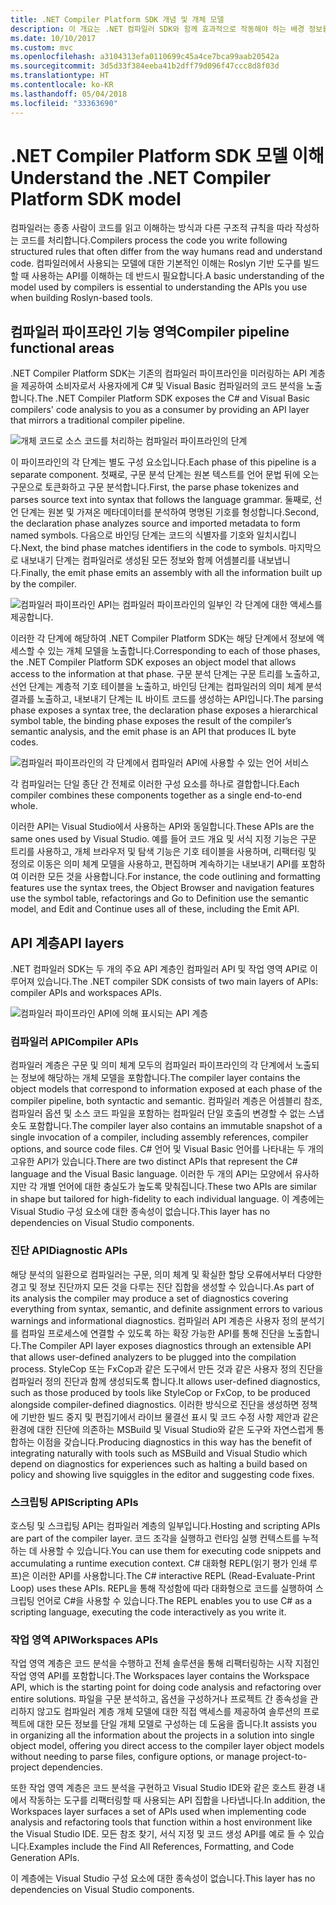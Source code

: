 ```yaml
---
title: .NET Compiler Platform SDK 개념 및 개체 모델
description: 이 개요는 .NET 컴파일러 SDK와 함께 효과적으로 작동해야 하는 배경 정보를 제공합니다. API 계층, 관련된 주요 형식 및 전체 개체 모델을 학습합니다.
ms.date: 10/10/2017
ms.custom: mvc
ms.openlocfilehash: a3104313efa0110699c45a4ce7bca99aab20542a
ms.sourcegitcommit: 3d5d33f384eeba41b2dff79d096f47ccc8d8f03d
ms.translationtype: HT
ms.contentlocale: ko-KR
ms.lasthandoff: 05/04/2018
ms.locfileid: "33363690"
---
```

# <a name="understand-the-net-compiler-platform-sdk-model"></a><span data-ttu-id="778a2-104">.NET Compiler Platform SDK 모델 이해</span><span class="sxs-lookup"><span data-stu-id="778a2-104">Understand the .NET Compiler Platform SDK model</span></span>

<span data-ttu-id="778a2-105">컴파일러는 종종 사람이 코드를 읽고 이해하는 방식과 다른 구조적 규칙을 따라 작성하는 코드를 처리합니다.</span><span class="sxs-lookup"><span data-stu-id="778a2-105">Compilers process the code you write following structured rules that often differ from the way humans read and understand code.</span></span> <span data-ttu-id="778a2-106">컴파일러에서 사용되는 모델에 대한 기본적인 이해는 Roslyn 기반 도구를 빌드할 때 사용하는 API를 이해하는 데 반드시 필요합니다.</span><span class="sxs-lookup"><span data-stu-id="778a2-106">A basic understanding of the model used by compilers is essential to understanding the APIs you use when building Roslyn-based tools.</span></span> 

## <a name="compiler-pipeline-functional-areas"></a><span data-ttu-id="778a2-107">컴파일러 파이프라인 기능 영역</span><span class="sxs-lookup"><span data-stu-id="778a2-107">Compiler pipeline functional areas</span></span>

<span data-ttu-id="778a2-108">.NET Compiler Platform SDK는 기존의 컴파일러 파이프라인을 미러링하는 API 계층을 제공하여 소비자로서 사용자에게 C# 및 Visual Basic 컴파일러의 코드 분석을 노출합니다.</span><span class="sxs-lookup"><span data-stu-id="778a2-108">The .NET Compiler Platform SDK exposes the C# and Visual Basic compilers' code analysis to you as a consumer by providing an API layer that mirrors a traditional compiler pipeline.</span></span>

![개체 코드로 소스 코드를 처리하는 컴파일러 파이프라인의 단계](media/compiler-api-model/compiler-pipeline.png)

<span data-ttu-id="778a2-110">이 파이프라인의 각 단계는 별도 구성 요소입니다.</span><span class="sxs-lookup"><span data-stu-id="778a2-110">Each phase of this pipeline is a separate component.</span></span> <span data-ttu-id="778a2-111">첫째로, 구문 분석 단계는 원본 텍스트를 언어 문법 뒤에 오는 구문으로 토큰화하고 구문 분석합니다.</span><span class="sxs-lookup"><span data-stu-id="778a2-111">First, the parse phase tokenizes and parses source text into syntax that follows the language grammar.</span></span> <span data-ttu-id="778a2-112">둘째로, 선언 단계는 원본 및 가져온 메타데이터를 분석하여 명명된 기호를 형성합니다.</span><span class="sxs-lookup"><span data-stu-id="778a2-112">Second, the declaration phase analyzes source and imported metadata to form named symbols.</span></span> <span data-ttu-id="778a2-113">다음으로 바인딩 단계는 코드의 식별자를 기호와 일치시킵니다.</span><span class="sxs-lookup"><span data-stu-id="778a2-113">Next, the bind phase matches identifiers in the code to symbols.</span></span> <span data-ttu-id="778a2-114">마지막으로 내보내기 단계는 컴파일러로 생성된 모든 정보와 함께 어셈블리를 내보냅니다.</span><span class="sxs-lookup"><span data-stu-id="778a2-114">Finally, the emit phase emits an assembly with all the information built up by the compiler.</span></span>

![컴파일러 파이프라인 API는 컴파일러 파이프라인의 일부인 각 단계에 대한 액세스를 제공합니다.](media/compiler-api-model/compiler-pipeline-api.png)

<span data-ttu-id="778a2-116">이러한 각 단계에 해당하여 .NET Compiler Platform SDK는 해당 단계에서 정보에 액세스할 수 있는 개체 모델을 노출합니다.</span><span class="sxs-lookup"><span data-stu-id="778a2-116">Corresponding to each of those phases, the .NET Compiler Platform SDK exposes an object model that allows access to the information at that phase.</span></span> <span data-ttu-id="778a2-117">구문 분석 단계는 구문 트리를 노출하고, 선언 단계는 계층적 기호 테이블을 노출하고, 바인딩 단계는 컴파일러의 의미 체계 분석 결과를 노출하고, 내보내기 단계는 IL 바이트 코드를 생성하는 API입니다.</span><span class="sxs-lookup"><span data-stu-id="778a2-117">The parsing phase exposes a syntax tree, the declaration phase exposes a hierarchical symbol table, the binding phase exposes the result of the compiler’s semantic analysis, and the emit phase is an API that produces IL byte codes.</span></span>

![컴파일러 파이프라인의 각 단계에서 컴파일러 API에 사용할 수 있는 언어 서비스](media/compiler-api-model/compiler-pipeline-lang-svc.png)

<span data-ttu-id="778a2-119">각 컴파일러는 단일 종단 간 전체로 이러한 구성 요소를 하나로 결합합니다.</span><span class="sxs-lookup"><span data-stu-id="778a2-119">Each compiler combines these components together as a single end-to-end whole.</span></span>

<span data-ttu-id="778a2-120">이러한 API는 Visual Studio에서 사용하는 API와 동일합니다.</span><span class="sxs-lookup"><span data-stu-id="778a2-120">These APIs are the same ones used by Visual Studio.</span></span> <span data-ttu-id="778a2-121">예를 들어 코드 개요 및 서식 지정 기능은 구문 트리를 사용하고, 개체 브라우저 및 탐색 기능은 기호 테이블을 사용하며, 리팩터링 및 정의로 이동은 의미 체계 모델을 사용하고, 편집하며 계속하기는 내보내기 API를 포함하여 이러한 모든 것을 사용합니다.</span><span class="sxs-lookup"><span data-stu-id="778a2-121">For instance, the code outlining and formatting features use the syntax trees, the Object Browser and navigation features use the symbol table, refactorings and Go to Definition use the semantic model, and Edit and Continue uses all of these, including the Emit API.</span></span> 

## <a name="api-layers"></a><span data-ttu-id="778a2-122">API 계층</span><span class="sxs-lookup"><span data-stu-id="778a2-122">API layers</span></span>

<span data-ttu-id="778a2-123">.NET 컴파일러 SDK는 두 개의 주요 API 계층인 컴파일러 API 및 작업 영역 API로 이루어져 있습니다.</span><span class="sxs-lookup"><span data-stu-id="778a2-123">The .NET compiler SDK consists of two main layers of APIs: compiler APIs and workspaces APIs.</span></span>

![컴파일러 파이프라인 API에 의해 표시되는 API 계층](media/compiler-api-model/api-layers.png)

### <a name="compiler-apis"></a><span data-ttu-id="778a2-125">컴파일러 API</span><span class="sxs-lookup"><span data-stu-id="778a2-125">Compiler APIs</span></span>

<span data-ttu-id="778a2-126">컴파일러 계층은 구문 및 의미 체계 모두의 컴파일러 파이프라인의 각 단계에서 노출되는 정보에 해당하는 개체 모델을 포함합니다.</span><span class="sxs-lookup"><span data-stu-id="778a2-126">The compiler layer contains the object models that correspond to information exposed at each phase of the compiler pipeline, both syntactic and semantic.</span></span> <span data-ttu-id="778a2-127">컴파일러 계층은 어셈블리 참조, 컴파일러 옵션 및 소스 코드 파일을 포함하는 컴파일러 단일 호출의 변경할 수 없는 스냅숏도 포함합니다.</span><span class="sxs-lookup"><span data-stu-id="778a2-127">The compiler layer also contains an immutable snapshot of a single invocation of a compiler, including assembly references, compiler options, and source code files.</span></span> <span data-ttu-id="778a2-128">C# 언어 및 Visual Basic 언어를 나타내는 두 개의 고유한 API가 있습니다.</span><span class="sxs-lookup"><span data-stu-id="778a2-128">There are two distinct APIs that represent the C# language and the Visual Basic language.</span></span> <span data-ttu-id="778a2-129">이러한 두 개의 API는 모양에서 유사하지만 각 개별 언어에 대한 충실도가 높도록 맞춰집니다.</span><span class="sxs-lookup"><span data-stu-id="778a2-129">These two APIs are similar in shape but tailored for high-fidelity to each individual language.</span></span> <span data-ttu-id="778a2-130">이 계층에는 Visual Studio 구성 요소에 대한 종속성이 없습니다.</span><span class="sxs-lookup"><span data-stu-id="778a2-130">This layer has no dependencies on Visual Studio components.</span></span>

### <a name="diagnostic-apis"></a><span data-ttu-id="778a2-131">진단 API</span><span class="sxs-lookup"><span data-stu-id="778a2-131">Diagnostic APIs</span></span>

<span data-ttu-id="778a2-132">해당 분석의 일환으로 컴파일러는 구문, 의미 체계 및 확실한 할당 오류에서부터 다양한 경고 및 정보 진단까지 모든 것을 다루는 진단 집합을 생성할 수 있습니다.</span><span class="sxs-lookup"><span data-stu-id="778a2-132">As part of its analysis the compiler may produce a set of diagnostics covering everything from syntax, semantic, and definite assignment errors to various warnings and informational diagnostics.</span></span> <span data-ttu-id="778a2-133">컴파일러 API 계층은 사용자 정의 분석기를 컴파일 프로세스에 연결할 수 있도록 하는 확장 가능한 API를 통해 진단을 노출합니다.</span><span class="sxs-lookup"><span data-stu-id="778a2-133">The Compiler API layer exposes diagnostics through an extensible API that allows user-defined analyzers to be plugged into the compilation process.</span></span> <span data-ttu-id="778a2-134">StyleCop 또는 FxCop과 같은 도구에서 만든 것과 같은 사용자 정의 진단을 컴파일러 정의 진단과 함께 생성되도록 합니다.</span><span class="sxs-lookup"><span data-stu-id="778a2-134">It allows user-defined diagnostics, such as those produced by tools like StyleCop or FxCop, to be produced alongside compiler-defined diagnostics.</span></span> <span data-ttu-id="778a2-135">이러한 방식으로 진단을 생성하면 정책에 기반한 빌드 중지 및 편집기에서 라이브 물결선 표시 및 코드 수정 사항 제안과 같은 환경에 대한 진단에 의존하는 MSBuild 및 Visual Studio와 같은 도구와 자연스럽게 통합하는 이점을 갖습니다.</span><span class="sxs-lookup"><span data-stu-id="778a2-135">Producing diagnostics in this way has the benefit of integrating naturally with tools such as MSBuild and Visual Studio which depend on diagnostics for experiences such as halting a build based on policy and showing live squiggles in the editor and suggesting code fixes.</span></span>

### <a name="scripting-apis"></a><span data-ttu-id="778a2-136">스크립팅 API</span><span class="sxs-lookup"><span data-stu-id="778a2-136">Scripting APIs</span></span>

<span data-ttu-id="778a2-137">호스팅 및 스크립팅 API는 컴파일러 계층의 일부입니다.</span><span class="sxs-lookup"><span data-stu-id="778a2-137">Hosting and scripting APIs are part of the compiler layer.</span></span> <span data-ttu-id="778a2-138">코드 조각을 실행하고 런타임 실행 컨텍스트를 누적하는 데 사용할 수 있습니다.</span><span class="sxs-lookup"><span data-stu-id="778a2-138">You can use them for executing code snippets and accumulating a runtime execution context.</span></span>
<span data-ttu-id="778a2-139">C# 대화형 REPL(읽기 평가 인쇄 루프)은 이러한 API를 사용합니다.</span><span class="sxs-lookup"><span data-stu-id="778a2-139">The C# interactive REPL (Read-Evaluate-Print Loop) uses these APIs.</span></span> <span data-ttu-id="778a2-140">REPL을 통해 작성함에 따라 대화형으로 코드를 실행하여 스크립팅 언어로 C#을 사용할 수 있습니다.</span><span class="sxs-lookup"><span data-stu-id="778a2-140">The REPL enables you to use C# as a scripting language, executing the code interactively as you write it.</span></span>

### <a name="workspaces-apis"></a><span data-ttu-id="778a2-141">작업 영역 API</span><span class="sxs-lookup"><span data-stu-id="778a2-141">Workspaces APIs</span></span>

<span data-ttu-id="778a2-142">작업 영역 계층은 코드 분석을 수행하고 전체 솔루션을 통해 리팩터링하는 시작 지점인 작업 영역 API를 포함합니다.</span><span class="sxs-lookup"><span data-stu-id="778a2-142">The Workspaces layer contains the Workspace API, which is the starting point for doing code analysis and refactoring over entire solutions.</span></span> <span data-ttu-id="778a2-143">파일을 구문 분석하고, 옵션을 구성하거나 프로젝트 간 종속성을 관리하지 않고도 컴파일러 계층 개체 모델에 대한 직접 액세스를 제공하여 솔루션의 프로젝트에 대한 모든 정보를 단일 개체 모델로 구성하는 데 도움을 줍니다.</span><span class="sxs-lookup"><span data-stu-id="778a2-143">It assists you in organizing all the information about the projects in a solution into single object model, offering you direct access to the compiler layer object models without needing to parse files, configure options, or manage project-to-project dependencies.</span></span>

<span data-ttu-id="778a2-144">또한 작업 영역 계층은 코드 분석을 구현하고 Visual Studio IDE와 같은 호스트 환경 내에서 작동하는 도구를 리팩터링할 때 사용되는 API 집합을 나타냅니다.</span><span class="sxs-lookup"><span data-stu-id="778a2-144">In addition, the Workspaces layer surfaces a set of APIs used when implementing code analysis and refactoring tools that function within a host environment like the Visual Studio IDE.</span></span> <span data-ttu-id="778a2-145">모든 참조 찾기, 서식 지정 및 코드 생성 API를 예로 들 수 있습니다.</span><span class="sxs-lookup"><span data-stu-id="778a2-145">Examples include the Find All References, Formatting, and Code Generation APIs.</span></span>

<span data-ttu-id="778a2-146">이 계층에는 Visual Studio 구성 요소에 대한 종속성이 없습니다.</span><span class="sxs-lookup"><span data-stu-id="778a2-146">This layer has no dependencies on Visual Studio components.</span></span>
